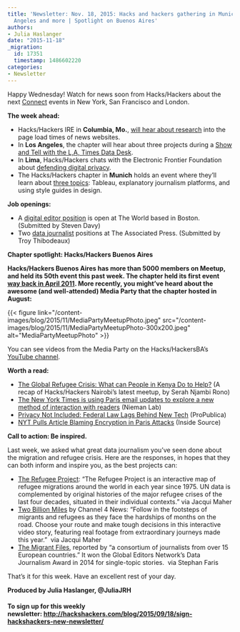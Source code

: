 ```yaml
---
title: 'Newsletter: Nov. 18, 2015: Hacks and hackers gathering in Munich, Lima, Los
  Angeles and more | Spotlight on Buenos Aires'
authors:
- Julia Haslanger
date: "2015-11-18"
_migration:
  id: 17351
  timestamp: 1486602220
categories:
- Newsletter
---
```


Happy Wednesday! Watch for news soon from Hacks/Hackers about the next [Connect][1] events in New York, San Francisco and London.

**The week ahead:**

  * Hacks/Hackers IRE in **Columbia, Mo.**, [will hear about research][2] into the page load times of news websites. 
  * In **Los Angeles**, the chapter will hear about three projects during a [Show and Tell with the L,A, Times Data Desk][3]. 
  * In **Lima**, Hacks/Hackers chats with the Electronic Frontier Foundation about [defending digital privacy][4]. 
  * The Hacks/Hackers chapter in **Munich** holds an event where they’ll learn about [three topics][5]: Tableau, explanatory journalism platforms, and using style guides in design.

**Job openings:**

  * A [digital editor position][6] is open at The World based in Boston. (Submitted by Steven Davy)
  * Two [data journalist][7] positions at The Associated Press. (Submitted by Troy Thibodeaux)

**Chapter spotlight: Hacks/Hackers Buenos Aires**

**Hacks/Hackers Buenos Aires has more than 5000 members on Meetup, and held its 50th event this past week. The chapter held its first event [way back in April 2011][8]. More recently, you might’ve heard about the awesome (and well-attended) Media Party that the chapter hosted in August:**

{{< figure link="/content-images/blog/2015/11/MediaPartyMeetupPhoto.jpeg" src="/content-images/blog/2015/11/MediaPartyMeetupPhoto-300x200.jpeg" alt="MediaPartyMeetupPhoto" >}}

You can see videos from the Media Party on the Hacks/HackersBA’s [YouTube channel][9].

**Worth a read:**

  * [The Global Refugee Crisis: What can People in Kenya Do to Help?][10] (A recap of Hacks/Hackers Nairobi’s latest meetup, by Serah Njambi Rono)
  * [The New York Times is using Paris email updates to explore a new method of interaction with readers][11] (Nieman Lab) 
  * [Privacy Not Included: Federal Law Lags Behind New Tech][12] (ProPublica)
  * [NYT Pulls Article Blaming Encryption in Paris Attacks][13] (Inside Source)

**Call to action: Be inspired.**

Last week, we asked what great data journalism you’ve seen done about the migration and refugee crisis. Here are the responses, in hopes that they can both inform and inspire you, as the best projects can:

  * [The Refugee Project][14]: &#8220;The Refugee Project is an interactive map of refugee migrations around the world in each year since 1975. UN data is complemented by original histories of the major refugee crises of the last four decades, situated in their individual contexts.&#8221; via Jacqui Maher
  * [Two Billion Miles][15] by Channel 4 News: &#8220;Follow in the footsteps of migrants and refugees as they face the hardships of months on the road. Choose your route and make tough decisions in this interactive video story, featuring real footage from extraordinary journeys made this year.&#8221;  via Jacqui Maher
  * [The Migrant Files][16], reported by “a consortium of journalists from over 15 European countries.” It won the Global Editors Network’s Data Journalism Award in 2014 for single-topic stories.  via Stephan Faris

That’s it for this week. Have an excellent rest of your day. 

**Produced by Julia Haslanger, @JuliaJRH**

#### **To sign up for this weekly newsletter: <http://hackshackers.com/blog/2015/09/18/sign-hackshackers-new-newsletter/>**

 [1]: http://connect.hackshackers.com/
 [2]: https://twitter.com/hackshackersIRE/status/666644906429931520
 [3]: http://www.meetup.com/HacksHackers-LA/events/226410015/
 [4]: http://www.meetup.com/Hacks-Hackers-Lima/events/226736199/
 [5]: http://www.meetup.com/Hacks-Hackers-Munchen/events/226340233/
 [6]: https://wgbh.secure.force.com/positiondetail?id=a0jF0000003IJ6xIAG
 [7]: http://chc.tbe.taleo.net/chc04/ats/careers/requisition.jsp?org=AP&cws=1&rid=4568
 [8]: http://www.meetup.com/HacksHackersBA/events/17233577/
 [9]: https://www.youtube.com/channel/UCk42F0FUHUCJ2V2H1rVMiyA/videos
 [10]: https://medium.com/hacks-hackers-africa/the-global-refugee-crisis-what-can-people-in-kenya-do-to-help-6ac12fe01063
 [11]: http://www.niemanlab.org/2015/11/the-new-york-times-is-using-paris-email-updates-to-explore-a-new-method-of-interaction-with-readers/
 [12]: http://www.propublica.org/article/privacy-not-included-federal-law-lags-behind-new-tech
 [13]: http://www.insidesources.com/new-york-times-article-blaming-encryption-paris-attacks/
 [14]: http://www.therefugeeproject.org/
 [15]: http://twobillionmiles.com/
 [16]: http://www.themigrantsfiles.com/